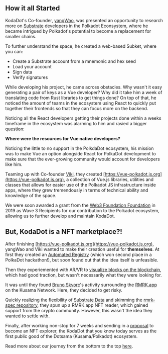 ## How it all Started



KodaDot's Co-founder, [yangWao](https://twitter.com/yangWao), was presented an opportunity to research more on [Substrate](https://docs.substrate.io) developers in the Polkadot Econsystem, where he became intrigued by Polkadot's potential to become a replacement for smaller chains. 

To further understand the space, he created a web-based Subket, where you can:
- Create a Substrate account from a mnemonic and hex seed
- Load your account
- Sign data
- Verify signatures

While developing his project, he came across obstacles. Why wasn't it easy generating a pair of keys as a Vue developer? Why did it take him a week of translating code from Rust libraries to get things done? On top of that, he noticed the amount of teams in the ecosystem using React to quickly put together their frontends so that they can focus more on the backend. 

Noticing all the React developers getting their projects done within a weeks timeframe in the ecosystem was alarming to him and rasied a bigger question:

**Where were the resources for Vue native developers?**


Noticing the little to no support in the PolkdaDot ecosystem, his mission was to make Vue an option alongside React for PolkaDot development to make sure that the ever-growing community would account for developers like him. 

Teaming up with Co-founder [Viki](https://twitter.com/vikiival), they created [https://vue-polkadot.js.org](https://vue-polkadot.js.org), a collection of Vue.js libraries, utilities and classes that allows for easier use of the Polkadot JS infrastructure inside apps, where they grew tremendously in terms of technical ability and knowledge of the space.

We were soon awarded a grant from the [Web3 Foundation Foundation](https://medium.com/@web3) in 2019 as Wave 3 Recipients for our contribution to the Polkadot ecosystem, allowing us to further develop and maintain KodaDot. 

## But, KodaDot is a NFT marketplace?!

After finishing [https://vue-polkadot.js.org](https://vue-polkadot.js.org), yangWao and Viki wanted to make their creation useful for **themselves**. At first they created an [Automated Registry](https://hackmd.io/@yangwao/r1nRVC3nL) (which won second place in a PolkaDot hackathon!), but soon found out that the idea itself is unfeasible.

Then they experiemented with AR/VR to [visualize blocks on the blockchain](https://github.com/vue-polkadot/apps/issues/100), which had good traction, but wasn't necessarily what they were looking for.

It was until they found [Bruno Skvorc](https://medium.com/@bitfalls)'s activity surrounding the [RMRK.app](https://www.rmrk.app) on the Kusama Network. Here, they decided to get risky.

Quickly realizing the flexibility of [Substrate Data](https://polkadot.js.org/docs/substrate/extrinsics/#remark_remark-bytes) and skimming the [rmrk-spec repository](https://github.com/rmrk-team/rmrk-spec), they spun up a RMRK.app NFT reader, which gained support from the crypto community. However, this wasn't the idea they wanted to settle with.

Finally, after working non-stop for 7 weeks and sending in a [proposal](https://kusama.polkassembly.io/motion/256) to become an NFT explorer, the KodaDot that you know today serves as the first public good of the Dotsama (Kusama/Polkadot) ecosystem. 

Read more about our journey from the bottom to the top [here](https://medium.com/kodadot/traverse-to-the-prime-show-733d6046d3f5).

